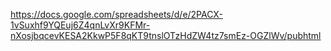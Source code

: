 https://docs.google.com/spreadsheets/d/e/2PACX-1vSuxhf9YQEuj6Z4qnLvXr9KFMr-nXosjbqcevKESA2KkwP5F8qKT9tnslOTzHdZW4tz7smEz-OGZlWv/pubhtml
